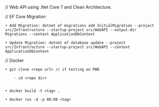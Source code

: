 // Web API using .Net Core 7 and Clean Architecture.


// EF Core Migration

    • Add Migration: dotnet ef migrations add InitialMigration --project src/Infrastructure --startup-project src/WebAPI --output-dir Migrations --context ApplicationDbContext

    • Update Migration: dotnet ef database update --project src/Infrastructure --startup-project src/WebAPI --context ApplicationDbContext


// Docker

    • git clone <repo url> // if testing on PWD
        
        - cd <repo dir>
        

    • docker build -t <tag> .
    
    • docker run -d -p 80:80 <tag>